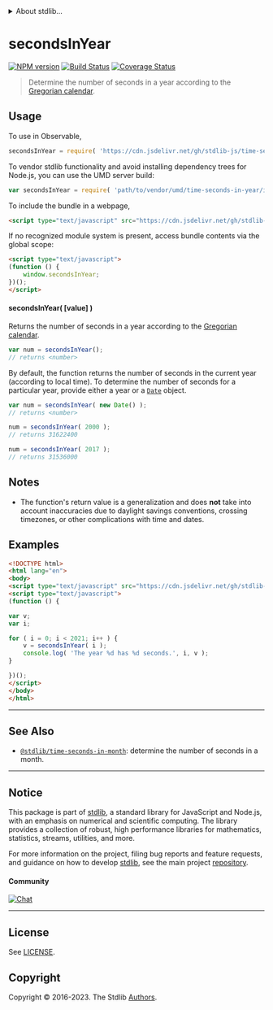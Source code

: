 <!--

@license Apache-2.0

Copyright (c) 2018 The Stdlib Authors.

Licensed under the Apache License, Version 2.0 (the "License");
you may not use this file except in compliance with the License.
You may obtain a copy of the License at

   http://www.apache.org/licenses/LICENSE-2.0

Unless required by applicable law or agreed to in writing, software
distributed under the License is distributed on an "AS IS" BASIS,
WITHOUT WARRANTIES OR CONDITIONS OF ANY KIND, either express or implied.
See the License for the specific language governing permissions and
limitations under the License.

-->


<details>
  <summary>
    About stdlib...
  </summary>
  <p>We believe in a future in which the web is a preferred environment for numerical computation. To help realize this future, we've built stdlib. stdlib is a standard library, with an emphasis on numerical and scientific computation, written in JavaScript (and C) for execution in browsers and in Node.js.</p>
  <p>The library is fully decomposable, being architected in such a way that you can swap out and mix and match APIs and functionality to cater to your exact preferences and use cases.</p>
  <p>When you use stdlib, you can be absolutely certain that you are using the most thorough, rigorous, well-written, studied, documented, tested, measured, and high-quality code out there.</p>
  <p>To join us in bringing numerical computing to the web, get started by checking us out on <a href="https://github.com/stdlib-js/stdlib">GitHub</a>, and please consider <a href="https://opencollective.com/stdlib">financially supporting stdlib</a>. We greatly appreciate your continued support!</p>
</details>

# secondsInYear

[![NPM version][npm-image]][npm-url] [![Build Status][test-image]][test-url] [![Coverage Status][coverage-image]][coverage-url] <!-- [![dependencies][dependencies-image]][dependencies-url] -->

> Determine the number of seconds in a year according to the [Gregorian calendar][gregorian-calendar].



<section class="usage">

## Usage

To use in Observable,

```javascript
secondsInYear = require( 'https://cdn.jsdelivr.net/gh/stdlib-js/time-seconds-in-year@v0.1.0-umd/browser.js' )
```

To vendor stdlib functionality and avoid installing dependency trees for Node.js, you can use the UMD server build:

```javascript
var secondsInYear = require( 'path/to/vendor/umd/time-seconds-in-year/index.js' )
```

To include the bundle in a webpage,

```html
<script type="text/javascript" src="https://cdn.jsdelivr.net/gh/stdlib-js/time-seconds-in-year@v0.1.0-umd/browser.js"></script>
```

If no recognized module system is present, access bundle contents via the global scope:

```html
<script type="text/javascript">
(function () {
    window.secondsInYear;
})();
</script>
```

#### secondsInYear( \[value] )

Returns the number of seconds in a year according to the [Gregorian calendar][gregorian-calendar].

```javascript
var num = secondsInYear();
// returns <number>
```

By default, the function returns the number of seconds in the current year (according to local time). To determine the number of seconds for a particular year, provide either a year or a [`Date`][date-object] object.

```javascript
var num = secondsInYear( new Date() );
// returns <number>

num = secondsInYear( 2000 );
// returns 31622400

num = secondsInYear( 2017 );
// returns 31536000
```

</section>

<!-- /.usage -->

<section class="notes">

## Notes

-   The function's return value is a generalization and does **not** take into account inaccuracies due to daylight savings conventions, crossing timezones, or other complications with time and dates. 

</section>

<!-- /.notes -->

<section class="examples">

## Examples

<!-- eslint no-undef: "error" -->

```html
<!DOCTYPE html>
<html lang="en">
<body>
<script type="text/javascript" src="https://cdn.jsdelivr.net/gh/stdlib-js/time-seconds-in-year@v0.1.0-umd/browser.js"></script>
<script type="text/javascript">
(function () {

var v;
var i;

for ( i = 0; i < 2021; i++ ) {
    v = secondsInYear( i );
    console.log( 'The year %d has %d seconds.', i, v );
}

})();
</script>
</body>
</html>
```

</section>

<!-- /.examples -->



<!-- Section for related `stdlib` packages. Do not manually edit this section, as it is automatically populated. -->

<section class="related">

* * *

## See Also

-   <span class="package-name">[`@stdlib/time-seconds-in-month`][@stdlib/time/seconds-in-month]</span><span class="delimiter">: </span><span class="description">determine the number of seconds in a month.</span>

</section>

<!-- /.related -->

<!-- Section for all links. Make sure to keep an empty line after the `section` element and another before the `/section` close. -->


<section class="main-repo" >

* * *

## Notice

This package is part of [stdlib][stdlib], a standard library for JavaScript and Node.js, with an emphasis on numerical and scientific computing. The library provides a collection of robust, high performance libraries for mathematics, statistics, streams, utilities, and more.

For more information on the project, filing bug reports and feature requests, and guidance on how to develop [stdlib][stdlib], see the main project [repository][stdlib].

#### Community

[![Chat][chat-image]][chat-url]

---

## License

See [LICENSE][stdlib-license].


## Copyright

Copyright &copy; 2016-2023. The Stdlib [Authors][stdlib-authors].

</section>

<!-- /.stdlib -->

<!-- Section for all links. Make sure to keep an empty line after the `section` element and another before the `/section` close. -->

<section class="links">

[npm-image]: http://img.shields.io/npm/v/@stdlib/time-seconds-in-year.svg
[npm-url]: https://npmjs.org/package/@stdlib/time-seconds-in-year

[test-image]: https://github.com/stdlib-js/time-seconds-in-year/actions/workflows/test.yml/badge.svg?branch=v0.1.0
[test-url]: https://github.com/stdlib-js/time-seconds-in-year/actions/workflows/test.yml?query=branch:v0.1.0

[coverage-image]: https://img.shields.io/codecov/c/github/stdlib-js/time-seconds-in-year/main.svg
[coverage-url]: https://codecov.io/github/stdlib-js/time-seconds-in-year?branch=main

<!--

[dependencies-image]: https://img.shields.io/david/stdlib-js/time-seconds-in-year.svg
[dependencies-url]: https://david-dm.org/stdlib-js/time-seconds-in-year/main

-->

[chat-image]: https://img.shields.io/gitter/room/stdlib-js/stdlib.svg
[chat-url]: https://app.gitter.im/#/room/#stdlib-js_stdlib:gitter.im

[stdlib]: https://github.com/stdlib-js/stdlib

[stdlib-authors]: https://github.com/stdlib-js/stdlib/graphs/contributors

[cli-section]: https://github.com/stdlib-js/time-seconds-in-year#cli
[cli-url]: https://github.com/stdlib-js/time-seconds-in-year/tree/cli
[@stdlib/time-seconds-in-year]: https://github.com/stdlib-js/time-seconds-in-year/tree/main

[umd]: https://github.com/umdjs/umd
[es-module]: https://developer.mozilla.org/en-US/docs/Web/JavaScript/Guide/Modules

[deno-url]: https://github.com/stdlib-js/time-seconds-in-year/tree/deno
[umd-url]: https://github.com/stdlib-js/time-seconds-in-year/tree/umd
[esm-url]: https://github.com/stdlib-js/time-seconds-in-year/tree/esm
[branches-url]: https://github.com/stdlib-js/time-seconds-in-year/blob/main/branches.md

[stdlib-license]: https://raw.githubusercontent.com/stdlib-js/time-seconds-in-year/main/LICENSE

[gregorian-calendar]: https://en.wikipedia.org/wiki/Gregorian_calendar

[date-object]: https://developer.mozilla.org/en-US/docs/Web/JavaScript/Reference/Global_Objects/Date

<!-- <related-links> -->

[@stdlib/time/seconds-in-month]: https://github.com/stdlib-js/time-seconds-in-month/tree/umd

<!-- </related-links> -->

</section>

<!-- /.links -->
